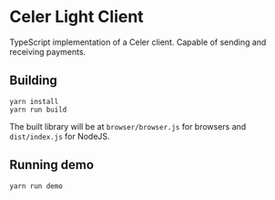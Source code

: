 # Celer Light Client

TypeScript implementation of a Celer client. Capable of sending and receiving
payments.

## Building

```
yarn install
yarn run build
```

The built library will be at `browser/browser.js` for browsers and
`dist/index.js` for NodeJS.

## Running demo

```
yarn run demo
```

